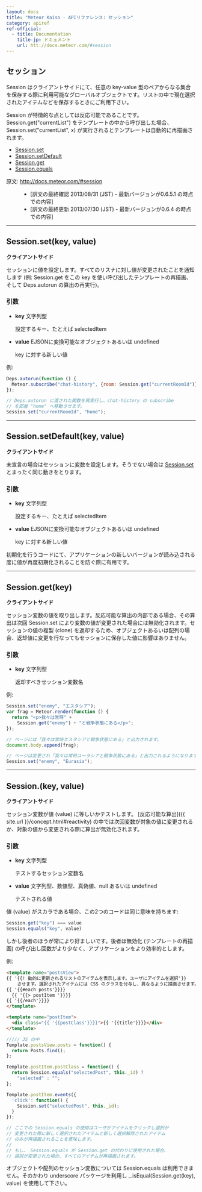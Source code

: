 ```yaml
---
layout: docs
title: "Meteor Kaiso - APIリファレンス: セッション"
category: apiref
ref-official: 
  - title: Documentation
    title-jp: ドキュメント
    url: htt://docs.meteor.com/#session
---
```


## セッション

Session はクライアントサイドにて、任意の key-value 型のペアからなる集合を保存する際に利用可能なグローバルオブジェクトです。リストの中で現在選択されたアイテムなどを保存するときにご利用下さい。

Session が特徴的な点としては反応可能であることです。 Session.get("currentList") をテンプレートの中から呼び出した場合、Session.set("currentList", x) が実行されるとテンプレートは自動的に再描画されます。

*   [Session.set](#session_set)
*   [Session.setDefault](#session_setdefault)
*   [Session.get](#session_get)
*   [Session.equals](#session_equal)

<dl>
  <dt>原文: <a href="http://docs.meteor.com/#session">http://docs.meteor.com/#session</a><dt>
  <dd>
  <ul>
    <li>[訳文の最終確認 2013/08/31 (JST) - 最新バージョンが0.6.5.1 の時点での内容]</li>
    <li>[訳文の最終更新 2013/07/30 (JST) - 最新バージョンが0.6.4 の時点での内容]</li>
  </ul>
  </dd>
</dl>


---
<a name="session_set"></a>
## Session.set(key, value)
__クライアントサイド__

セッションに値を設定します。すべてのリスナに対し値が変更されたことを通知します (例: Session.get をこの key を使い呼び出したテンプレートの再描画、そして Deps.autorun の算出の再実行)。

### 引数

* **key** 文字列型

    設定するキー、たとえば selectedItem

* **value** EJSONに変換可能なオブジェクトあるいは undefined

    key に対する新しい値

例:

~~~ javascript
Deps.autorun(function () {
  Meteor.subscribe("chat-history", {room: Session.get("currentRoomId")});
});

// Deps.autorun に渡された関数を再実行し、chat-history の subscribe 
// を部屋 "home" へ移動させます。
Session.set("currentRoomId", "home");
~~~

---
<a name="session_setdefault"></a>
## Session.setDefault(key, value)
__クライアントサイド__

未宣言の場合はセッションに変数を設定します。そうでない場合は [Session.set](#session_set) とまったく同じ動きをとります。

### 引数

* **key** 文字列型

    設定するキー、たとえば selectedItem

* **value** EJSONに変換可能なオブジェクトあるいは undefined

    key に対する新しい値

初期化を行うコードにて、アプリケーションの新しいバージョンが読み込される度に値が再度初期化されることを防ぐ際に有用です。

---
<a name="session_get"></a>
## Session.get(key)
__クライアントサイド__

セッション変数の値を取り出します。反応可能な算出の内部である場合、その算出は次回 Session.set により変数の値が変更された場合には無効化されます。セッションの値の複製 (clone) を返却するため、オブジェクトあるいは配列の場合、返却値に変更を行なってもセッションに保存した値に影響はありません。

### 引数

* **key** 文字列型

    返却すべきセッション変数名

例:

~~~ javascript
Session.set("enemy", "エスタシア");
var frag = Meteor.render(function () {
  return "<p>我々は常時" +
    Session.get("enemy") + "と戦争状態にある</p>";
});

// ページには「我々は常時エスタシアと戦争状態にある」と出力されます。
document.body.append(frag);

// ページは変更され「我々は常時ユーラシアと戦争状態にある」と出力されるようになります。
Session.set("enemy", "Eurasia");
~~~

---
<a name="session_equals"></a>
## Session.(key, value)
__クライアントサイド__

セッション変数が値 (value) に等しいかテストします。 [反応可能な算出]({{ site.url }}/concept.html#reactivity) の中では次回変数が対象の値に変更されるか、対象の値から変更される際に算出が無効化されます。

### 引数

* **key** 文字列型

    テストするセッション変数名

* **value** 文字列型、数値型、真偽値、null あるいは undefined

    テストされる値

値 (value) がスカラである場合、この2つのコードは同じ意味を持ちます:

~~~ javascript
Session.get("key") === value
Session.equals("key", value)
~~~

しかし後者のほうが常により好ましいです。後者は無効化 (テンプレートの再描画) の呼び出し回数がより少なく、アプリケーションをより効率的とします。

例:

~~~ html
<template name="postsView">
{{ '{{! 動的に更新されるリストのアイテムを表示します。ユーザにアイテムを選択'}}
    させます。選択されたアイテムには CSS のクラスを付与し、異なるように描画させます。}}
{{ '{{#each posts'}}}}
  {{ '{{> postItem '}}}}
{{ '{{/each'}}}}
</template>

<template name="postItem">
  <div class="{{ '{{postClass'}}}}">{{ '{{title'}}}}</div>
</template>
~~~

~~~ javascript
///// JS の中
Template.postsView.posts = function() {
  return Posts.find();
};

Template.postItem.postClass = function() {
  return Session.equals("selectedPost", this._id) ?
    "selected" : "";
};

Template.postItem.events({
  'click': function() {
    Session.set("selectedPost", this._id);
  }
});

// ここでの Session.equals の使用はユーザがアイテムをクリックし選択が
// 変更された際に新しく選択されたアイテムと新しく選択解除されたアイテム
// のみが再描画されることを意味します。
//
// もし、 Session.equals が Session.get の代わりに使用された場合、
// 選択が変更された場合、すべてのアイテムが再描画されます。
~~~

オブジェクトや配列のセッション変数については Session.equals は利用できません。そのかわり underscore パッケージを利用し _.isEqual(Session.get(key), value) を使用して下さい。
